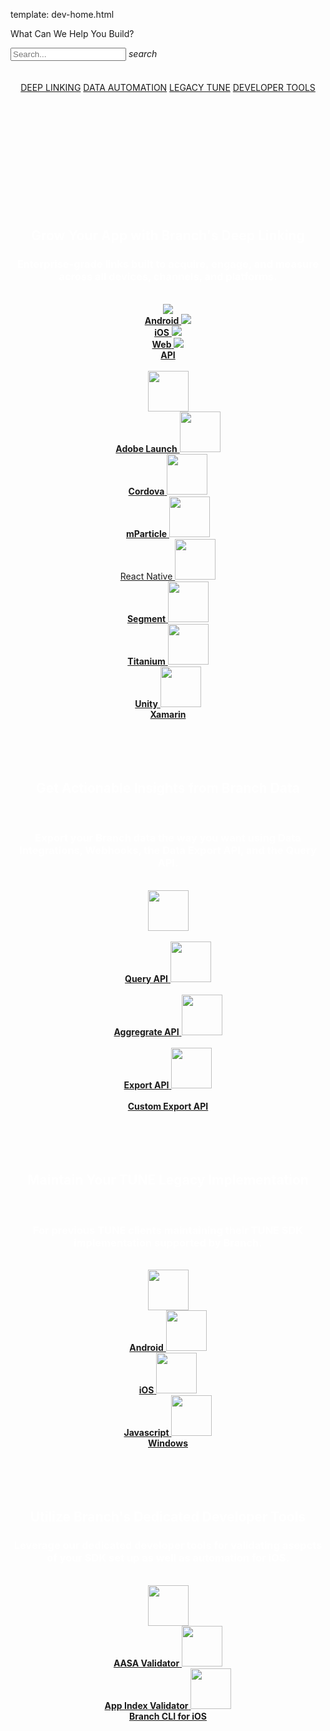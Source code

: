 template: dev-home.html

<div class="main-page">
<p class="greeting">What Can We Help You Build?</p>
  <div class="search-bar">
    <div class="search-input">
      <input type="text" id="algolia-doc-search" name="query" placeholder="Search..." autocapitalize="off" autocorrect="off" autocomplete="off" spellcheck="false" data-md-component="query" data-md-state="active">
      <i class="md-icon material-icons">search</i>
    </div>
  </div>
	<br/>
	<br/>
	<center>
	<a class="button2 button3"href="#deep-linking">DEEP LINKING</a>
	<a class="button2 button3"href="#data">DATA AUTOMATION</a>
	<a class="button2 button3"href="#tune">LEGACY TUNE</a>
	<a class="button2 button3"href="#tools">DEVELOPER TOOLS</a>
	</center>
	<br/>
	<br/>
	<br/>
	<br/>
	<br/>
	<br/>
	<br/>
	<br/>
	<br/>
	<a name="deep-linking"></a>
	<br/>
	<br/>
	<!-- section 1 -->
	<center><h2><font color="#ffffff">Grow Your App with Branch's Deep Linking</font></h>
	<br/>
	<h3><font color="#ffffff">Enterprise-grade links built to acquire, engage, and measure across all devices, channels, and platforms.</font></h3>
	<br/>
	<a class="button2 button3"href="/branch-android-sdk/overview">
	    <img src="/_assets/img/pages/logos/android-logo.png" /><br/>
	    <b>Android</b>
	</a>
	<a class="button2 button3"href="/branch-ios-sdk/overview">
	    <img src="/_assets/img/pages/logos/apple-logo.png" /><br/>
	    <b>iOS</b>
	</a>
	<a class="button2 button3"href="/branch-web-sdk/overview">
	    <img src="/_assets/img/pages/logos/website-logo.png" /><br/>
	    <b>Web</b>
	</a>
	<a class="button2 button3"href="/branch-ios-sdk/overview">
	    <img src="/_assets/img/pages/logos/api-logo.png" /><br/>
	    <b>API</b>
	</a>
	<br/>
	<br/>
	<a class="button2 button3"href="/branch-ios-sdk/overview">
	    <img src="/_assets/img/pages/logos/adobe-logo.png" height="65" width="65" /><br/>
	    <b>Adobe Launch</b>
	</a>
	<a class="button2 button3"href="/branch-ios-sdk/overview">
	    <img src="/_assets/img/pages/logos/cordova-logo.png" height="65" width="65" /><br/>
	    <b>Cordova</b>
	</a>
	<a class="button2 button3"href="/branch-ios-sdk/overview">
	    <img src="/_assets/img/pages/logos/mparticle-logo.png" height="65" width="65" /><br/>
	    <b>mParticle</b>
	</a>
	<a class="button2 button3"href="/branch-ios-sdk/overview">
	    <img src="/_assets/img/pages/logos/react-native-logo.png" height="65" width="65" /><br/
	    <b>React Native</b>
	</a>
	<a class="button2 button3"href="/branch-ios-sdk/overview">
	    <img src="/_assets/img/pages/logos/segment-logo.png" height="65" width="65" /><br/>
	    <b>Segment</b>
	</a>
	<a class="button2 button3"href="/branch-ios-sdk/overview">
	    <img src="/_assets/img/pages/logos/titanium-logo.png" height="65" width="65" /><br/>
	    <b>Titanium</b>
	</a>
	<a class="button2 button3"href="/branch-ios-sdk/overview">
	    <img src="/_assets/img/pages/logos/unity-logo.png"  height="65" width="65"/><br/>
	    <b>Unity</b>
	</a>
	<a class="button2 button3"href="/branch-ios-sdk/overview">
	    <img src="/_assets/img/pages/logos/xamarin-logo.png" height="65" width="65" /><br/>
	    <b>Xamarin</b>
	</a>
	</center>
	<br/>
	<br/>
	<!-- section 2 -->
	<br/>
	<br/>
	<a name="data"></a>
	<center><h2><font color="#ffffff">Get Actionable Insights from Branch Data</font></h2>
	<br/>
	<h3><font color="#ffffff">Export your Branch data the way you want using Data Integrations, Webhooks, the Data Export API, and the Query API.</font></h3>
	<br/>
	<a class="button2 button3"href="/branch-ios-sdk/overview">
	    <img src="/_assets/img/pages/logos/api-logo.png" height="65" width="65" /><br/><br/>
	    <b>Query API</b>
	</a>
	<a class="button2 button3"href="/branch-ios-sdk/overview">
	    <img src="/_assets/img/pages/logos/api-logo.png" height="65" width="65" /><br/><br/>
	    <b>Aggregrate API</b>
	</a>
	<a class="button2 button3"href="/branch-ios-sdk/overview">
	    <img src="/_assets/img/pages/logos/api-logo.png" height="65" width="65" /><br/><br/>
	    <b>Export API</b>
	</a>
	<a class="button2 button3"href="/branch-ios-sdk/overview">
	    <img src="/_assets/img/pages/logos/api-logo.png" height="65" width="65" /><br/><br/>
	    <b>Custom Export API</b>
	</a>
	</center>
	<a name="tune"></a>
	<br/>
	<br/>
	<!-- section 3 -->
	<br/>
	<br/>
	<center><h2><font color="#ffffff">Maintain Your TUNE Legacy Implementation</font></h2>
	<br/>
	<h3><font color="#ffffff">For previous TUNE clients maintaining their TUNE SDK implementation supported by Branch.</font></h3>
	<br/>
	<a class="button2 button3"href="/branch-ios-sdk/overview">
	    <img src="/_assets/img/pages/logos/android-logo.png" height="65" width="65" /><br/>
	    <b>Android</b>
	</a>
	<a class="button2 button3"href="/branch-ios-sdk/overview">
	    <img src="/_assets/img/pages/logos/apple-logo.png" height="65" width="65" /><br/>
	    <b>iOS</b>
	  </a>
	<a class="button2 button3"href="/branch-ios-sdk/overview">
	    <img src="/_assets/img/pages/logos/javascript-logo.png" height="65" width="65" /><br/>
	    <b>Javascript</b>
	</a>
	<a class="button2 button3"href="/branch-ios-sdk/overview">
	    <img src="/_assets/img/pages/logos/windows-logo.png" height="65" width="65" /><br/>
	    <b>Windows</b>
	</a>
	</center>
	<br/>
	<br/>
	<a name="tools"></a>
	<!-- section 4 -->
	<br/>
	<br/>
	<center><h2><font color="#ffffff">Utilize Branch's Dedicated Developer Tools</font></h2>
	<h3><font color="#ffffff">Leverage our dedicated developer tools for validating asepcts of your SDK set up as well as automation for iOS.</font></h3>
	<br/>
	<a class="button2 button3"href="https://branch.io/resources/aasa-validator/">
	    <img src="/_assets/img/pages/logos/validate-logo.ico" height="65" width="65" /><br/>
	    <b>AASA Validator</b>
	</a>
	<a class="button2 button3"href="https://branch.io/resources/app-indexing/">
	    <img src="/_assets/img/pages/logos/validate-logo.ico" height="65" width="65" /><br/>
	    <b>App Index Validator</b>
	</a>
	<a class="button2 button3"href="/branch-ios-sdk/overview">
	    <img src="/_assets/img/pages/logos/validate-logo.ico" height="65" width="65" /><br/>
	    <b>Branch CLI for iOS</b>
	</a>
	</center>
	<br/>
	<br/>
